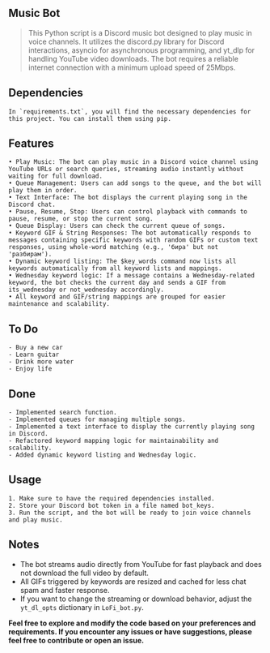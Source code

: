 ## Music Bot

> This Python script is a Discord music bot designed to play music in voice channels.
> It utilizes the discord.py library for Discord interactions, asyncio for asynchronous programming, and yt_dlp for handling YouTube video downloads.
> The bot requires a reliable internet connection with a minimum upload speed of 25Mbps.

## Dependencies

    In `requirements.txt`, you will find the necessary dependencies for this project. You can install them using pip.

## Features

    • Play Music: The bot can play music in a Discord voice channel using YouTube URLs or search queries, streaming audio instantly without waiting for full download.
    • Queue Management: Users can add songs to the queue, and the bot will play them in order.
    • Text Interface: The bot displays the current playing song in the Discord chat.
    • Pause, Resume, Stop: Users can control playback with commands to pause, resume, or stop the current song.
    • Queue Display: Users can check the current queue of songs.
    • Keyword GIF & String Responses: The bot automatically responds to messages containing specific keywords with random GIFs or custom text responses, using whole-word matching (e.g., 'бира' but not 'разбирам').
    • Dynamic keyword listing: The $key_words command now lists all keywords automatically from all keyword lists and mappings.
    • Wednesday keyword logic: If a message contains a Wednesday-related keyword, the bot checks the current day and sends a GIF from its_wednesday or not_wednesday accordingly.
    • All keyword and GIF/string mappings are grouped for easier maintenance and scalability.

## To Do

    - Buy a new car
    - Learn guitar
    - Drink more water
    - Enjoy life

## Done

    - Implemented search function.
    - Implemented queues for managing multiple songs.
    - Implemented a text interface to display the currently playing song in Discord.
    - Refactored keyword mapping logic for maintainability and scalability.
    - Added dynamic keyword listing and Wednesday logic.

## Usage

    1. Make sure to have the required dependencies installed.
    2. Store your Discord bot token in a file named bot_keys.
    3. Run the script, and the bot will be ready to join voice channels and play music.

## Notes
- The bot streams audio directly from YouTube for fast playback and does not download the full video by default.
- All GIFs triggered by keywords are resized and cached for less chat spam and faster response.
- If you want to change the streaming or download behavior, adjust the `yt_dl_opts` dictionary in `LoFi_bot.py`.

**Feel free to explore and modify the code based on your preferences and requirements. If you encounter any issues or have suggestions, please feel free to contribute or open an issue.**
